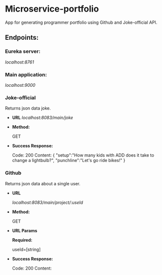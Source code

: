 # Microservice-portfolio

App for generating programmer portfolio using Github and Joke-official API.

## **Endpoints:**

### Eureka server:
*localhost:8761*

### Main application:
*localhost:9000*

### Joke-official

Returns json data joke.
- **URL**
*localhost:8083/main/joke*

- **Method:**

	GET
- **Success Response:**

	Code: 200
	Content: { 
	"setup":"How many kids with ADD does it take to change a lightbulb?",
	"punchline":"Let's go ride bikes!"
	}

### Github

Returns json data about a single user.

- **URL**

	*localhost:8083/main/project/:useId*

- **Method:**

	GET

- **URL Params**

	**Required:**

	useId=[string]

- **Success Response:**

	Code: 200
	Content: 



